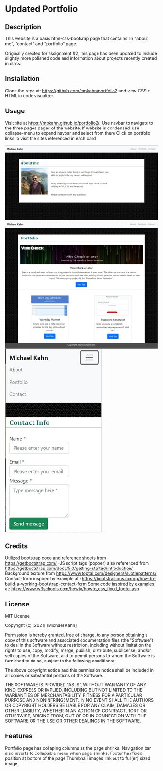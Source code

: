 # Updated Portfolio

## Description 

This website is a basic html-css-bootsrap page that contains an "about me", "contact" and "portfolio" page. 

Originally created for assignment #2, this page has been updated to include slightly more polished code and information about projects recently created in class.


## Installation

Clone the repo at: https://github.com/mpkahn/portfolio2 and view CSS + HTML in code visualizer. 

## Usage 

Visit site at https://mpkahn.github.io/portfolio2/.
Use navbar to navigate to the three pages pages of the website. 
If website is condensed, use collapse-menu to expand navbar and select from there
Click on portfolio links to visit the sites referenced in each card

![main page](assets/images/mainimg1.jpg)
![Updated portfolio page](assets/images/portfolioImg.jpg)
![Contact page in condensed format with drop-down menu](assets/images/mobileDrop.jpg)

## Credits

Utilized bootstrap code and reference sheets from https://getbootstrap.com/
-JS script tags (popper) also referenced from https://getbootstrap.com/docs/5.0/getting-started/introduction/
Background texture from https://www.toptal.com/designers/subtlepatterns/
Contact-form inspired by example at : https://bootstrapious.com/p/how-to-build-a-working-bootstrap-contact-form
Some code inspired by examples at: https://www.w3schools.com/howto/howto_css_fixed_footer.asp


## License

MIT License

Copyright (c) [2021] [Michael Kahn]

Permission is hereby granted, free of charge, to any person obtaining a copy
of this software and associated documentation files (the "Software"), to deal
in the Software without restriction, including without limitation the rights
to use, copy, modify, merge, publish, distribute, sublicense, and/or sell
copies of the Software, and to permit persons to whom the Software is
furnished to do so, subject to the following conditions:

The above copyright notice and this permission notice shall be included in all
copies or substantial portions of the Software.

THE SOFTWARE IS PROVIDED "AS IS", WITHOUT WARRANTY OF ANY KIND, EXPRESS OR
IMPLIED, INCLUDING BUT NOT LIMITED TO THE WARRANTIES OF MERCHANTABILITY,
FITNESS FOR A PARTICULAR PURPOSE AND NONINFRINGEMENT. IN NO EVENT SHALL THE
AUTHORS OR COPYRIGHT HOLDERS BE LIABLE FOR ANY CLAIM, DAMAGES OR OTHER
LIABILITY, WHETHER IN AN ACTION OF CONTRACT, TORT OR OTHERWISE, ARISING FROM,
OUT OF OR IN CONNECTION WITH THE SOFTWARE OR THE USE OR OTHER DEALINGS IN THE
SOFTWARE.


## Features

Portfolio page has collaping columns as the page shrinks. 
Navigation bar also reverts to collapsible menu when page shrinks.
Footer has fixed position at bottom of the page
Thumbnail images link out to full(er) sized image
